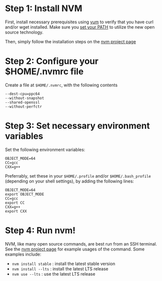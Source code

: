 # Step 1: Install NVM

First, install necessary prerequisites using [yum](https://bitbucket.org/ibmi/opensource/src/master/docs/yum/) to verify that you have curl and/or wget installed. Make sure you [set your PATH](https://bitbucket.org/ibmi/opensource/src/master/docs/troubleshooting/SETTING_PATH.md) to utilize the new open source technology.

Then, simply follow the installation steps on the [nvm project page](https://github.com/creationix/nvm/)

# Step 2: Configure your $HOME/.nvmrc file
Create a file at `$HOME/.nvmrc`, with the following contents
```
--dest-cpu=ppc64
--without-snapshot
--shared-openssl
--without-perfctr
```

# Step 3: Set necessary environment variables
Set the following environment variables:
```
OBJECT_MODE=64
CC=gcc
CXX=g++
```

Preferrably, set these in your `$HOME/.profile` and/or `$HOME/.bash_profile` (depending on your shell settings), by adding the following lines:
```
OBJECT_MODE=64
export OBJECT_MODE
CC=gcc
export CC
CXX=g++
export CXX
```

# Step 4: Run nvm!
NVM, like many open source commands, are best run from an SSH terminal. See the [nvm project page](https://github.com/creationix/nvm/) for example usages of the command. Some examples include:
* `nvm install stable` : install the latest stable version
* `nvm install --lts` : install the latest LTS release
* `nvm use --lts` : use the latest LTS release
